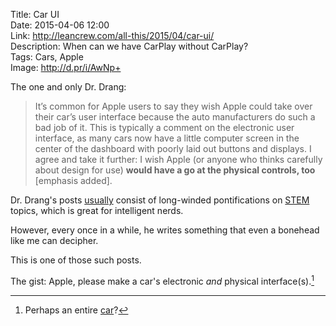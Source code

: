 Title: Car UI  
Date: 2015-04-06 12:00  
Link: http://leancrew.com/all-this/2015/04/car-ui/  
Description: When can we have CarPlay without CarPlay?  
Tags: Cars, Apple  
Image: http://d.pr/i/AwNp+  

The one and only Dr. Drang:

> It’s common for Apple users to say they wish Apple could take over their car’s user interface because the auto manufacturers do such a bad job of it. This is typically a comment on the electronic user interface, as many cars now have a little computer screen in the center of the dashboard with poorly laid out buttons and displays. I agree and take it further: I wish Apple (or anyone who thinks carefully about design for use) **would have a go at the physical controls, too** [emphasis added].

Dr. Drang's posts [usually][1] consist of long-winded pontifications on [STEM][2] topics, which is great for intelligent nerds.

However, every once in a while, he writes something that even a bonehead like me can decipher. 

This is one of those such posts.

The gist: Apple, please make a car's electronic *and* physical interface(s).[^1]

[^1]: Perhaps an entire [car][a]?

[a]: http://www.mondaynote.com/2015/02/15/the-fantastic-apple-car/ "Jean-Louis Gassée's  piece on an Apple Car"

[1]: http://leancrew.com/all-this/2015/03/slippin-and-a-slidin/ "One of Dr. Drang's 'normal' type of posts"
[2]: https://en.wikipedia.org/wiki/STEM_fields "Wikipedia: Science, Technology, Engineering, and Math"
